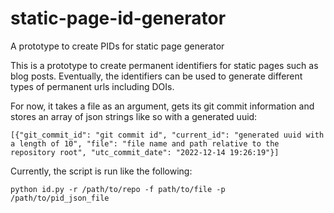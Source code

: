 # static-page-id-generator

A prototype to create PIDs for static page generator

This is a prototype to create permanent identifiers for static pages such as blog posts. Eventually, the identifiers can be used to generate different types of permanent urls including DOIs.

For now, it takes a file as an argument, gets its git commit information and stores an array of json strings like so with a generated uuid:
```
[{"git_commit_id": "git commit id", "current_id": "generated uuid with a length of 10", "file": "file name and path relative to the repository root", "utc_commit_date": "2022-12-14 19:26:19"}]
```

Currently, the script is run like the following:
```
python id.py -r /path/to/repo -f path/to/file -p /path/to/pid_json_file
```
